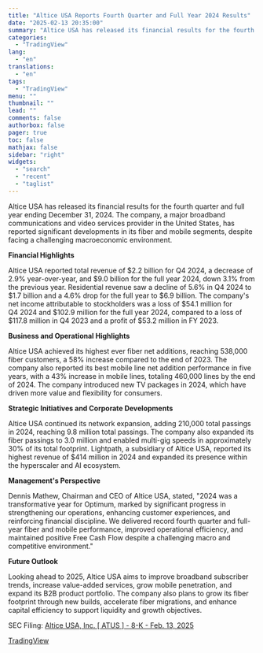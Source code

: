 ```yaml
---
title: "Altice USA Reports Fourth Quarter and Full Year 2024 Results"
date: "2025-02-13 20:35:00"
summary: "Altice USA has released its financial results for the fourth quarter and full year ending December 31, 2024. The company, a major broadband communications and video services provider in the United States, has reported significant developments in its fiber and mobile segments, despite facing a challenging macroeconomic environment. Financial Highlights..."
categories:
  - "TradingView"
lang:
  - "en"
translations:
  - "en"
tags:
  - "TradingView"
menu: ""
thumbnail: ""
lead: ""
comments: false
authorbox: false
pager: true
toc: false
mathjax: false
sidebar: "right"
widgets:
  - "search"
  - "recent"
  - "taglist"
---
```


Altice USA has released its financial results for the fourth quarter and full year ending December 31, 2024. The company, a major broadband communications and video services provider in the United States, has reported significant developments in its fiber and mobile segments, despite facing a challenging macroeconomic environment.

**Financial Highlights**

Altice USA reported total revenue of $2.2 billion for Q4 2024, a decrease of 2.9% year-over-year, and $9.0 billion for the full year 2024, down 3.1% from the previous year. Residential revenue saw a decline of 5.6% in Q4 2024 to $1.7 billion and a 4.6% drop for the full year to $6.9 billion. The company's net income attributable to stockholders was a loss of $54.1 million for Q4 2024 and $102.9 million for the full year 2024, compared to a loss of $117.8 million in Q4 2023 and a profit of $53.2 million in FY 2023.

**Business and Operational Highlights**

Altice USA achieved its highest ever fiber net additions, reaching 538,000 fiber customers, a 58% increase compared to the end of 2023. The company also reported its best mobile line net addition performance in five years, with a 43% increase in mobile lines, totaling 460,000 lines by the end of 2024. The company introduced new TV packages in 2024, which have driven more value and flexibility for consumers.

**Strategic Initiatives and Corporate Developments**

Altice USA continued its network expansion, adding 210,000 total passings in 2024, reaching 9.8 million total passings. The company also expanded its fiber passings to 3.0 million and enabled multi-gig speeds in approximately 30% of its total footprint. Lightpath, a subsidiary of Altice USA, reported its highest revenue of $414 million in 2024 and expanded its presence within the hyperscaler and AI ecosystem.

**Management's Perspective**

Dennis Mathew, Chairman and CEO of Altice USA, stated, "2024 was a transformative year for Optimum, marked by significant progress in strengthening our operations, enhancing customer experiences, and reinforcing financial discipline. We delivered record fourth quarter and full-year fiber and mobile performance, improved operational efficiency, and maintained positive Free Cash Flow despite a challenging macro and competitive environment."

**Future Outlook**

Looking ahead to 2025, Altice USA aims to improve broadband subscriber trends, increase value-added services, grow mobile penetration, and expand its B2B product portfolio. The company also plans to grow its fiber footprint through new builds, accelerate fiber migrations, and enhance capital efficiency to support liquidity and growth objectives.

SEC Filing: [Altice USA, Inc. [ ATUS ] - 8-K - Feb. 13, 2025](https://www.sec.gov/Archives/edgar/data/1702780/000162828025005305/atus-20250213.htm)

[TradingView](https://www.tradingview.com/news/tradingview:9db58a3c127ad:0-altice-usa-reports-fourth-quarter-and-full-year-2024-results/)
